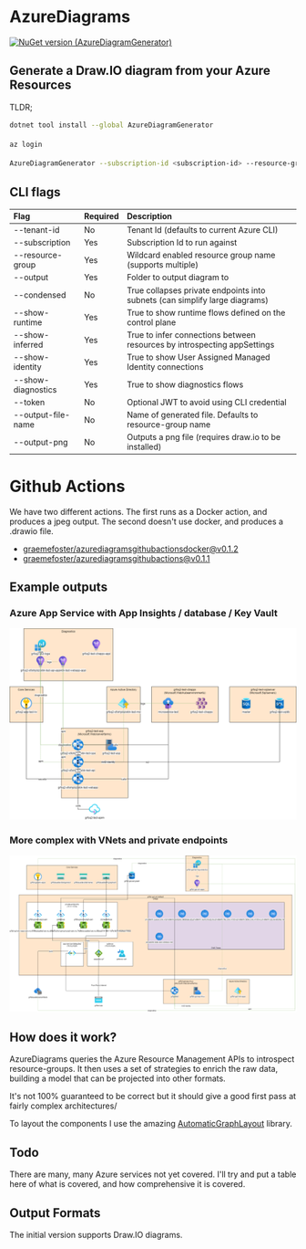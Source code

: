# AzureDiagrams

[![NuGet version (AzureDiagramGenerator)](https://img.shields.io/nuget/v/AzureDiagramGenerator.svg?style=flat-square)](https://www.nuget.org/packages/AzureDiagramGenerator/)

## Generate a Draw.IO diagram from your Azure Resources

TLDR;

```bash
dotnet tool install --global AzureDiagramGenerator

az login

AzureDiagramGenerator --subscription-id <subscription-id> --resource-group <resource-group> --resource-group <resource-group> --showRuntime --output c:/temp/
```

## CLI flags

| Flag                 | Required  | Description                                                                  |
|:---------------------|:----------|:-----------------------------------------------------------------------------|
| --tenant-id          | No        | Tenant Id (defaults to current Azure CLI)                                    |
| --subscription       | Yes       | Subscription Id to run against                                               |
| --resource-group     | Yes       | Wildcard enabled resource group name (supports multiple)                     |
| --output             | Yes       | Folder to output diagram to                                                  |
| --condensed          | No        | True collapses private endpoints into subnets (can simplify large diagrams)  |
| --show-runtime       | Yes       | True to show runtime flows defined on the control plane                      |
| --show-inferred      | Yes       | True to infer connections between resources by introspecting appSettings     |
| --show-identity      | Yes       | True to show User Assigned Managed Identity connections                      |
| --show-diagnostics   | Yes       | True to show diagnostics flows                                               |
| --token              | No        | Optional JWT to avoid using CLI credential                                   |
| --output-file-name   | No        | Name of generated file. Defaults to resource-group name                      |
| --output-png         | No        | Outputs a png file (requires draw.io to be installed)                        |

# Github Actions

We have two different actions. The first runs as a Docker action, and produces a jpeg output. The second doesn't use docker, and produces a .drawio file.

 - [graemefoster/azurediagramsgithubactionsdocker@v0.1.2](https://github.com/marketplace/actions/azurediagramsgithubactionsdocker)
 - [graemefoster/azurediagramsgithubactions@v0.1.1](https://github.com/marketplace/actions/azurediagramsgithubactions)



## Example outputs
### Azure App Service with App Insights / database / Key Vault
![AzureSimple](./assets/grfsq2-platform-test-rg.drawio.png)

### More complex with VNets and private endpoints
![AzureSimple](./assets/more-complex.drawio.png)

## How does it work?
AzureDiagrams queries the Azure Resource Management APIs to introspect resource-groups. It then uses a set of strategies to enrich the raw data, building a model that can be projected into other formats.

It's not 100% guaranteed to be correct but it should give a good first pass at fairly complex architectures/

To layout the components I use the amazing [AutomaticGraphLayout](https://github.com/microsoft/automatic-graph-layout) library.

## Todo
There are many, many Azure services not yet covered. I'll try and put a table here of what is covered, and how comprehensive it is covered.

## Output Formats
The initial version supports Draw.IO diagrams. 


